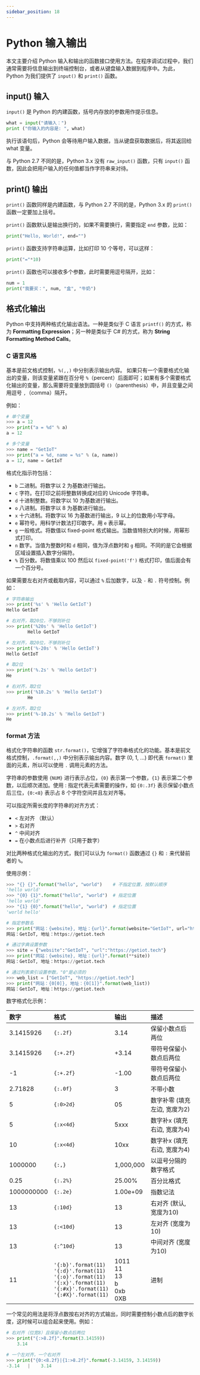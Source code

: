 ```yaml
---
sidebar_position: 18
---
```


# Python 输入输出



本文主要介绍 Python 输入和输出的函数接口使用方法。在程序调试过程中，我们通常需要将信息输出到终端控制台，或者从键盘输入数据到程序中。为此，Python 为我们提供了 `input()` 和 `print()` 函数。



## input() 输入

`input()` 是 Python 的内建函数，括号内存放的参数用作提示信息。

```python showLineNumbers
what = input("请输入：")
print ("你输入的内容是: ", what)
```

执行该语句后，Python 会等待用户输入数据，当从键盘获取数据后，将其返回给 what 变量。

与 Python 2.7 不同的是，Python 3.x 没有 `raw_input()` 函数，只有 `input()` 函数，因此会把用户输入的任何值都当作字符串来对待。



## print() 输出

`print()` 函数同样是内建函数，与 Python 2.7 不同的是，Python 3.x 的 `print()` 函数一定要加上括号。 

`print()` 函数默认是输出换行的，如果不需要换行，需要指定 `end` 参数，比如：

```python showLineNumbers
print("Hello, World!", end="")
```

`print()` 函数支持字符串运算，比如打印 10 个等号，可以这样：

```python showLineNumbers
print("="*10)
```

`print()` 函数也可以接收多个参数，此时需要用逗号隔开，比如：

```python showLineNumbers
num = 1
print("我要买：", num, "盒", "牛奶")
```



## 格式化输出

Python 中支持两种格式化输出语法。一种是类似于 C 语言 `printf()` 的方式，称为 **Formatting Expression**；另一种是类似于 C# 的方式，称为 **String Formatting Method Calls**。



### C 语言风格

基本是前文格式控制，`%(,,)` 中分别表示输出内容。 如果只有一个需要格式化输出的变量，则该变量紧跟在百分号 `%`（percent）后面即可；如果有多个需要格式化输出的变量，那么需要将变量放到圆括号 `()`（parenthesis）中，并且变量之间用逗号 `,`（comma）隔开。 

例如：

```python showLineNumbers
# 单个变量
>>> a = 12
>>> print("a = %d" % a)
a = 12

# 多个变量
>>> name = "GetIoT"
>>> print("a = %d, name = %s" % (a, name))
a = 12, name = GetIoT
```

格式化指示符包括：

- `b` 二进制。将数字以 2 为基数进行输出。
- `c` 字符。在打印之前将整数转换成对应的 Unicode 字符串。
- `d` 十进制整数。将数字以 10 为基数进行输出。
- `o` 八进制。将数字以 8 为基数进行输出。
- `x` 十六进制。将数字以 16 为基数进行输出，9 以上的位数用小写字母。
- `e` 幂符号。用科学计数法打印数字。用 `e` 表示幂。
- `g` 一般格式。将数值以 fixed-point 格式输出。当数值特别大的时候，用幂形式打印。
- `n` 数字。当值为整数时和 `d` 相同，值为浮点数时和 `g` 相同。不同的是它会根据区域设置插入数字分隔符。
- `%` 百分数。将数值乘以 100 然后以 `fixed-point('f')` 格式打印，值后面会有一个百分号。

如果需要左右对齐或截取内容，可以通过 `%` 后加数字，以及 `-` 和 `.` 符号控制。例如：

```python showLineNumbers
# 字符串输出
>>> print('%s' % 'Hello GetIoT')
Hello GetIoT

# 右对齐，取20位，不够则补位
>>> print('%20s' % 'Hello GetIoT')
        Hello GetIoT

# 左对齐，取20位，不够则补位
>>> print('%-20s' % 'Hello GetIoT')
Hello GetIoT

# 取2位
>>> print('%.2s' % 'Hello GetIoT')
He

# 右对齐，取2位
>>> print('%10.2s' % 'Hello GetIoT')
        He

# 左对齐，取2位
>>> print('%-10.2s' % 'Hello GetIoT')
He
```



### format 方法

格式化字符串的函数 `str.format()`，它增强了字符串格式化的功能。基本是前文格式控制，`.format(,,)` 中分别表示输出内容。数字 (0, 1, ...) 即代表 `format()` 里面的元素，所以可以使用 `.` 调用元素的方法。

字符串的参数使用 `{NUM}` 进行表示占位，`{0}` 表示第一个参数，`{1}` 表示第二个参数，以后顺次递加。使用 : 指定代表元素需要的操作，如 `{0:.3f}` 表示保留小数点后三位，`{0:<8}` 表示占 8 个字符空间并且左对齐等。

可以指定所需长度的字符串的对齐方式：

- `<` 左对齐 （默认）
- `>` 右对齐 
- `^` 中间对齐 
- `=` 在小数点后进行补齐（只用于数字）

对比两种格式化输出的方式，我们可以认为 `format()` 函数通过 `{}` 和 `:` 来代替前者的 `%`。

使用示例：

```python showLineNumbers
>>> "{} {}".format("hello", "world")    # 不指定位置，按默认顺序
'hello world'
>>> "{0} {1}".format("hello", "world")  # 指定位置
'hello world'
>>> "{1} {0}".format("hello", "world")  # 指定位置
'world hello'

# 指定参数名
>>> print("网站：{website}, 地址：{url}".format(website="GetIoT", url="https://getiot.tech"))
网站：GetIoT, 地址：https://getiot.tech

# 通过字典设置参数
>>> site = {"website":"GetIoT", "url":"https://getiot.tech"}
>>> print("网站：{website}, 地址：{url}".format(**site))
网站：GetIoT, 地址：https://getiot.tech

# 通过列表索引设置参数，"0"是必须的
>>> web_list = ["GetIoT", "https://getiot.tech"]
>>> print("网站：{0[0]}, 地址：{0[1]}".format(web_list))
网站：GetIoT, 地址：https://getiot.tech
```

数字格式化示例：

| 数字       | 格式                                                         | 输出                                 | 描述                         |
| :--------- | :----------------------------------------------------------- | :----------------------------------- | :--------------------------- |
| 3.1415926  | `{:.2f}`                                                     | 3.14                                 | 保留小数点后两位             |
| 3.1415926  | `{:+.2f}`                                                    | +3.14                                | 带符号保留小数点后两位       |
| -1         | `{:+.2f}`                                                    | -1.00                                | 带符号保留小数点后两位       |
| 2.71828    | `{:.0f}`                                                     | 3                                    | 不带小数                     |
| 5          | `{:0>2d}`                                                    | 05                                   | 数字补零 (填充左边, 宽度为2) |
| 5          | `{:x<4d}`                                                    | 5xxx                                 | 数字补x (填充右边, 宽度为4)  |
| 10         | `{:x<4d}`                                                    | 10xx                                 | 数字补x (填充右边, 宽度为4)  |
| 1000000    | `{:,}`                                                       | 1,000,000                            | 以逗号分隔的数字格式         |
| 0.25       | `{:.2%}`                                                     | 25.00%                               | 百分比格式                   |
| 1000000000 | `{:.2e}`                                                     | 1.00e+09                             | 指数记法                     |
| 13         | `{:10d}`                                                     | 13                                   | 右对齐 (默认, 宽度为10)      |
| 13         | `{:<10d}`                                                    | 13                                   | 左对齐 (宽度为10)            |
| 13         | `{:^10d}`                                                    | 13                                   | 中间对齐 (宽度为10)          |
| 11         | `'{:b}'.format(11)`<br/>`'{:d}'.format(11)`<br/>`'{:o}'.format(11)`<br/>`'{:x}'.format(11)`<br/>`'{:#x}'.format(11)`<br/>`'{:#X}'.format(11)` | 1011<br/>11<br/>13<br/>b <br/>0xb<br/>0XB | 进制                         |

一个常见的用法是将浮点数按右对齐的方式输出，同时需要控制小数点后的数字长度，这时候可以组合起来使用。例如：

```python showLineNumbers
# 右对齐（位宽8）且保留小数点后两位
>>> print("{:>8.2f}".format(3.14159))
    3.14

# 一个左对齐，一个右对齐
>>> print("{0:<8.2f}|{1:>8.2f}".format(-3.14159, 3.14159))
-3.14   |    3.14
```

